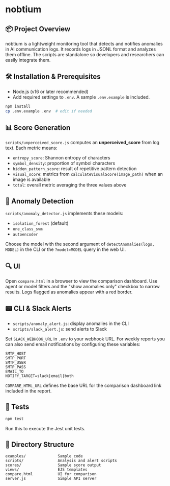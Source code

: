 # nobtium

## 📦 Project Overview

nobtium is a lightweight monitoring tool that detects and notifies anomalies in AI communication logs. It records logs in JSONL format and analyzes them offline. The scripts are standalone so developers and researchers can easily integrate them.

## 🛠️ Installation & Prerequisites

- Node.js (v16 or later recommended)
- Add required settings to `.env`. A sample `.env.example` is included.

```bash
npm install
cp .env.example .env  # edit if needed
```

## 📊 Score Generation

`scripts/unperceived_score.js` computes an **unperceived_score** from log text. Each metric means:

- `entropy_score`: Shannon entropy of characters
- `symbol_density`: proportion of symbol characters
- `hidden_pattern_score`: result of repetitive pattern detection
- `visual_score`: metrics from `calculateVisualScore(image_path)` when an image is available
- `total`: overall metric averaging the three values above

## 🚨 Anomaly Detection

`scripts/anomaly_detector.js` implements these models:

- `isolation_forest` (default)
- `one_class_svm`
- `autoencoder`

Choose the model with the second argument of `detectAnomalies(logs, MODEL)` in the CLI or the `?model=MODEL` query in the web UI.

## 🔍 UI

Open `compare.html` in a browser to view the comparison dashboard. Use agent or model filters and the "show anomalies only" checkbox to narrow results. Logs flagged as anomalies appear with a red border.

## 📟 CLI & Slack Alerts

- `scripts/anomaly_alert.js`: display anomalies in the CLI
- `scripts/slack_alert.js`: send alerts to Slack

Set `SLACK_WEBHOOK_URL` in `.env` to your webhook URL.
For weekly reports you can also send email notifications by configuring these variables:

```
SMTP_HOST
SMTP_PORT
SMTP_USER
SMTP_PASS
EMAIL_TO
NOTIFY_TARGET=slack|email|both
```
`COMPARE_HTML_URL` defines the base URL for the comparison dashboard link included in the report.

## 🧪 Tests

```bash
npm test
```

Run this to execute the Jest unit tests.

## 📂 Directory Structure

```
examples/              Sample code
scripts/               Analysis and alert scripts
scores/                Sample score output
views/                 EJS templates
compare.html           UI for comparison
server.js              Simple API server
```

